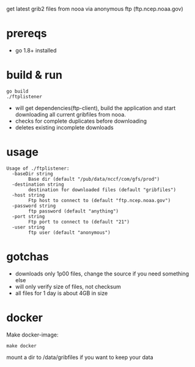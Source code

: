 get latest grib2 files from nooa via anonymous ftp (ftp.ncep.noaa.gov)

# prereqs

* go 1.8+ installed

# build & run


    go build
    ./ftplistener
    

* will get dependencies(ftp-client), build the application and start downloading all current gribfiles from nooa. 
* checks for complete duplicates before downloading
* deletes existing incomplete downloads

# usage
    Usage of ./ftplistener:
      -baseDir string
        	Base dir (default "/pub/data/nccf/com/gfs/prod")
      -destination string
        	destination for downloaded files (default "gribfiles")
      -host string
        	Ftp host to connect to (default "ftp.ncep.noaa.gov")
      -password string
        	ftp password (default "anything")
      -port string
        	Ftp port to connect to (default "21")
      -user string
        	ftp user (default "anonymous")


# gotchas

* downloads only 1p00 files, change the source if you need something else
* will only verify size of files, not checksum
* all files for 1 day is about 4GB in size

# docker

Make docker-image:

    make docker

mount a dir to /data/gribfiles if you want to keep your data
    
